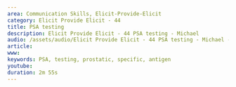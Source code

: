 ```yaml
---
area: Communication Skills, Elicit-Provide-Elicit
category: Elicit Provide Elicit - 44
title: PSA testing
description: Elicit Provide Elicit - 44 PSA testing - Michael
audio: /assets/audio/Elicit Provide Elicit - 44 PSA testing - Michael - MQ.mp3
article: 
www: 
keywords: PSA, testing, prostatic, specific, antigen
youtube: 
duration: 2m 55s
--- 
```

